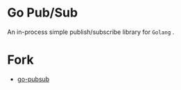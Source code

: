 # Go Pub/Sub
An in-process simple publish/subscribe library for `Golang` .

# Fork
- [go-pubsub](https://github.com/alash3al/go-pubsub)
